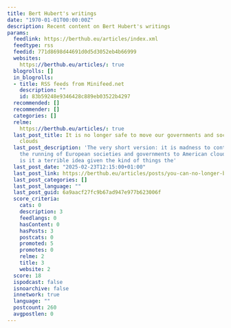 ```yaml
---
title: Bert Hubert's writings
date: "1970-01-01T00:00:00Z"
description: Recent content on Bert Hubert's writings
params:
  feedlink: https://berthub.eu/articles/index.xml
  feedtype: rss
  feedid: 771d8698d44691d0d5d3052eb4b66999
  websites:
    https://berthub.eu/articles/: true
  blogrolls: []
  in_blogrolls:
  - title: RSS feeds from Minifeed.net
    description: ""
    id: 83b59248e9346428c889eb03522b4297
  recommended: []
  recommender: []
  categories: []
  relme:
    https://berthub.eu/articles/: true
  last_post_title: It is no longer safe to move our governments and societies to US
    clouds
  last_post_description: 'The very short version: it is madness to continue transferring
    the running of European societies and governments to American clouds. Not only
    is it a terrible idea given the kind of things the'
  last_post_date: "2025-02-23T12:15:00+01:00"
  last_post_link: https://berthub.eu/articles/posts/you-can-no-longer-base-your-government-and-society-on-us-clouds/
  last_post_categories: []
  last_post_language: ""
  last_post_guid: 6a9aacf27fc9b67ad947e977b623006f
  score_criteria:
    cats: 0
    description: 3
    feedlangs: 0
    hasContent: 0
    hasPosts: 3
    postcats: 0
    promoted: 5
    promotes: 0
    relme: 2
    title: 3
    website: 2
  score: 18
  ispodcast: false
  isnoarchive: false
  innetwork: true
  language: ""
  postcount: 260
  avgpostlen: 0
---
```

